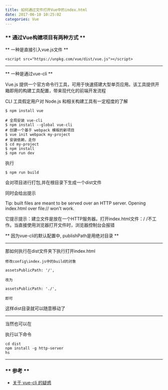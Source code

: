 ```yaml
---
title: 如何通过文件打开Vue中的index.html
date: 2017-06-10 10:25:02
categories: Vue
---
```


### ** 通过Vue构建项目有两种方式 **

** 一种是直接引入vue.js文件 **

```
<script src="https://unpkg.com/vue/dist/vue.js"></script>
```

*************************

** 一种是通过vue-cli **

Vue.js 提供一个官方命令行工具，可用于快速搭建大型单页应用。该工具提供开箱即用的构建工具配置，带来现代化的前端开发流程

CLI 工具假定用户对 Node.js 和相关构建工具有一定程度的了解

```
$ npm install vue

# 全局安装 vue-cli
$ npm install --global vue-cli
# 创建一个基于 webpack 模板的新项目
$ vue init webpack my-project
# 安装依赖，走你
$ cd my-project
$ npm install
$ npm run dev

```

执行

```
$ npm run build
```

会对项目进行打包,并在根目录下生成一个dist文件

同时会给出提示

Tip: built files are meant to be served over an HTTP server.
Opening index.html over file:// won't work.


它提示提示：建立文件是放在一个HTTP服务器。打开index.html文件：/ /不工作。当直接使用浏览器打开文件时，浏览器控制台会报错

** 因为vue-cli的默认配置中, publishPath是用绝对目录 **

********************************

那如何执行在dist文件夹下执行打开index.html

```
修改config\index.js中的build的对象

assetsPublicPath: '/',

改为

assetsPublicPath: './',

即可
```

这样dist目录就可以随意移动了
******************************
当然也可以在

执行以下命令

```
cd dist
npm install -g http-server
hs
```

*******************

### ** 参考 **

- [关于 vue-cli 的疑惑](https://segmentfault.com/q/1010000006868255)
